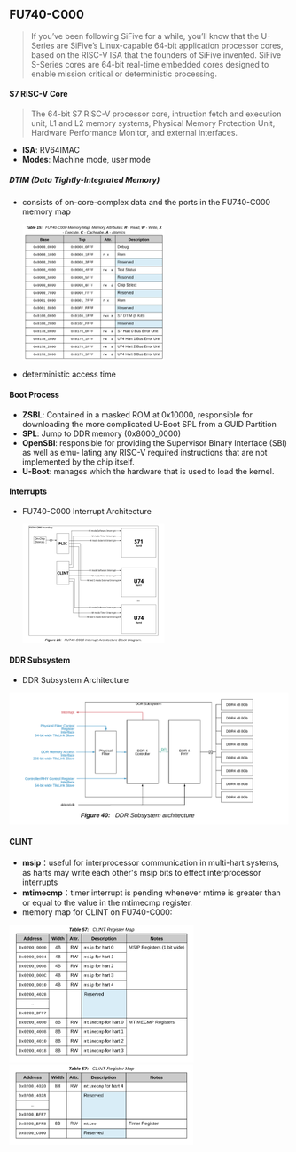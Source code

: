 ## FU740-C000
>   If you’ve been following SiFive for a while, you’ll know that the U-Series are SiFive’s Linux-capable 64-bit application processor cores, based on the RISC-V ISA that the founders of SiFive invented. SiFive S-Series cores are 64-bit real-time embedded cores designed to enable mission critical or deterministic processing.

#### S7 RISC-V Core

>   The 64-bit S7 RISC-V processor core, intruction fetch and execution unit, L1 and L2 memory systems, Physical Memory Protection Unit, Hardware Performance Monitor, and external interfaces.

-   **ISA**: RV64IMAC
-   **Modes**: Machine mode, user mode

##### DTIM (Data Tightly-Integrated Memory)

-   consists of on-core-complex data and the ports in the FU740-C000 memory map

    <img src="../img/img-1.png" alt="memory map table" style="zoom: 25%;" />

-   deterministic access time

#### Boot Process

-   **ZSBL**: Contained in a masked ROM at 0x10000, responsible for downloading the more complicated U-Boot SPL from a GUID Partition
-   **SPL**: Jump to DDR memory (0x8000_0000)
-   **OpenSBI**: responsible for providing the Supervisor Binary Interface (SBI) as well as emu-
    lating any RISC-V required instructions that are not implemented by the chip itself.
-   **U-Boot**: manages which the hardware that is used to load the kernel.

#### Interrupts

-   FU740-C000 Interrupt Architecture

    <img src="../img/img-2.png" alt="interrupt architecture" style="zoom: 25%;" />

<h4 id="ddr">DDR Subsystem</h4>

-   DDR Subsystem Architecture

<img src="../img/img-3.png" style="zoom: 50%;" />

#### CLINT

-   **msip**：useful for interprocessor communication in multi-hart systems, as harts may write each other's msip bits to effect interprocessor interrupts
-   **mtimecmp**：timer interrupt is pending whenever mtime is greater than or equal to the value in the mtimecmp register.
-   memory map for CLINT on FU740-C000:

<img src="../img/img-4.png" style="zoom:50%;" />

<img src="../img/img-5.png" style="zoom:50%;" />